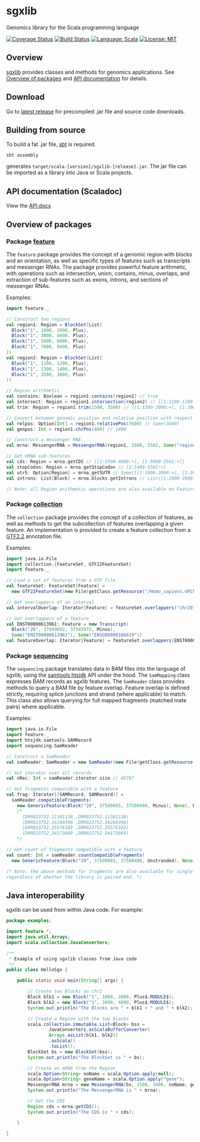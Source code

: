 # sgxlib
Genomics library for the Scala programming language

[![Coverage Status](https://coveralls.io/repos/github/pamelarussell/sgxlib/badge.svg?branch=master)](https://coveralls.io/github/pamelarussell/sgxlib?branch=master)
[![Build Status](https://travis-ci.org/pamelarussell/sgxlib.svg?branch=master)](https://travis-ci.org/pamelarussell/sgxlib)
[![Language: Scala](https://img.shields.io/badge/language-scala-blue.svg)](https://www.scala-lang.org/)
[![License: MIT](https://img.shields.io/badge/License-MIT-red.svg)](https://opensource.org/licenses/MIT)

## Overview

[sgxlib](https://github.com/pamelarussell/sgxlib) provides classes and methods for genomics applications. See [Overview of packages](#overview-of-packages) and [API documentation](http://pamelarussell.github.io/sgxlib/docs/api/) for details.

## Download

Go to [latest release](https://github.com/pamelarussell/sgxlib/releases/latest) for precompiled .jar file and source code downloads.

## Building from source

To build a fat .jar file, [sbt](http://www.scala-sbt.org/) is required.

```
sbt assembly
```

generates `target/scala-[version]/sgxlib-[release].jar`. The jar file can be imported as a library into Java or Scala projects.

## API documentation (Scaladoc)

View the [API docs](http://pamelarussell.github.io/sgxlib/docs/api/)

## Overview of packages

### Package [feature](http://pamelarussell.github.io/sgxlib/docs/api/#feature.package)

The `feature` package provides the concept of a genomic region with blocks and an orientation, as well as specific types of features such as transcripts and messenger RNAs. The package provides powerful feature arithmetic, with operations such as intersection, union, contains, minus, overlaps, and extraction of sub-features such as exons, introns, and sections of messenger RNAs.

Examples:

```scala
import feature._

// Construct two regions
val region1: Region = BlockSet(List(
  Block("1", 1000, 2000, Plus),
  Block("1", 3000, 4000, Plus),
  Block("1", 5000, 6000, Plus),
  Block("1", 7000, 8000, Plus)
))
val region2: Region = BlockSet(List(
  Block("1", 1100, 1200, Plus),
  Block("1", 1300, 1400, Plus),
  Block("1", 3500, 3600, Plus)
))

// Region arithmetic
val contains: Boolean = region1.contains(region2) // true
val intersect: Region = region1.intersection(region2) // [[1:1100-1200:+], [1:1300-1400:+], [1:3500-3600:+]]
val trim: Region = region1.trim(1500, 3500) // [[1:1500-2000:+], [1:3000-3500:+]]

// Convert between genomic position and relative position with respect to region
val relpos: Option[Int] = region1.relativePos(7600) // Some(3600)
val genpos: Int = region1.chrPos(400) // 1400

// Construct a messenger RNA
val mrna: MessengerRNA = MessengerRNA(region1, 3500, 5502, Some("region1"), Some("gene1"))

// Get mRNA sub-features
val cds: Region = mrna.getCDS // [[1:3500-4000:+], [1:5000-5502:+]]
val stopCodon: Region = mrna.getStopCodon // [1:5499-5502:+]
val utr5: Option[Region] = mrna.get5UTR // Some([[1:1000-2000:+], [1:3000-3500:+]])
val introns: List[Block] = mrna.blocks.getIntrons // List([1:2000-3000:+], [1:4000-5000:+], [1:6000-7000:+])

// Note: all Region arithmetic operations are also available on Features
```

### Package [collection](http://pamelarussell.github.io/sgxlib/docs/api/#collection.package)

The `collection` package provides the concept of a collection of features, as well as methods to get the subcollection of features overlapping a given feature. An implementation is provided to create a feature collection from a [GTF2.2](http://mblab.wustl.edu/GTF22.html) annotation file.

Examples:

```scala
import java.io.File
import collection.{FeatureSet, GTF22FeatureSet}
import feature._

// Load a set of features from a GTF file
val featureSet: FeatureSet[Feature] =
  new GTF22FeatureSet(new File(getClass.getResource("/Homo_sapiens.GRCh38.86.chr_20_21_22.gtf").getPath))

// Get overlappers of an interval
val intervalOverlap: Iterator[Feature] = featureSet.overlappers("chr20", 37476591, 37645612, Plus) // ENST00000062104, ENST00000346199, ENST00000450588, ENST00000621390

// Get overlappers of a feature
val ENST00000613961: Feature = new Transcript(
  Block("20", 37499892, 37503975, Minus),
  Some("ENST00000613961"), Some("ENSG00000166619"))
val featureOverlap: Iterator[Feature] = featureSet.overlappers(ENST00000613961) // ENST00000613961, ENST00000467603
```

### Package [sequencing](http://pamelarussell.github.io/sgxlib/docs/api/#sequencing.package)

The `sequencing` package translates data in BAM files into the language of sgxlib, using the [samtools htsjdk](https://github.com/samtools/htsjdk) API under the hood. The `SamMapping` class expresses BAM records as sgxlib features. The `SamReader` class provides methods to query a BAM file by feature overlap. Feature overlap is defined strictly, requiring splice junctions and strand (where applicable) to match. This class also allows querying for full mapped fragments (matched mate pairs) where applicable.

Examples:

```scala
import java.io.File
import feature._
import htsjdk.samtools.SAMRecord
import sequencing.SamReader

// Construct a SamReader
val samReader: SamReader = new SamReader(new File(getClass.getResource("/DRR023752_chr20_37Mb_38Mb.bam").getPath))

// Get iterator over all records
val nRec: Int = samReader.iterator.size // 45787

// Get fragments compatible with a feature
val frag: Iterator[(SAMRecord, SAMRecord)] =
  samReader.compatibleFragments(
    new GenericFeature(Block("20", 37500065, 37500486, Minus), None), Plus)
    /*
      (DRR023752.11381138 ,DRR023752.11381138)
      (DRR023752.16260396 ,DRR023752.16260396)
      (DRR023752.25576103 ,DRR023752.25576103)
      (DRR023752.34173869 ,DRR023752.34173869)
    */

// Get count of fragments compatible with a feature
val count: Int = samReader.countCompatibleFragments(
  new GenericFeature(Block("20", 37500065, 37500486, Unstranded), None), Unstranded) // 5

/* Note: the above methods for fragments are also available for single records,
regardless of whether the library is paired end. */
```

## Java interoperability

sgxlib can be used from within Java code. For example:

```java
package examples;

import feature.*;
import java.util.Arrays;
import scala.collection.JavaConverters;

/**
 * Example of using sgxlib classes from Java code
 */
public class HelloSgx {

    public static void main(String[] args) {

        // Create two Blocks on chr1
        Block blk1 = new Block("1", 1000, 2000, Plus$.MODULE$);
        Block blk2 = new Block("1", 3000, 4000, Plus$.MODULE$);
        System.out.println("The Blocks are " + blk1 + " and " + blk2);

        // Create a Region with the two blocks
        scala.collection.immutable.List<Block> bss =
                JavaConverters.asScalaBufferConverter(
                Arrays.asList(blk1, blk2))
                .asScala()
                .toList();
        BlockSet bs = new BlockSet(bss);
        System.out.println("The BlockSet is " + bs);

        // Create an mRNA from the Region
        scala.Option<String> noName = scala.Option.apply(null);
        scala.Option<String> geneName = scala.Option.apply("gene");
        MessengerRNA mrna = new MessengerRNA(bs, 1500, 3400, noName, geneName);
        System.out.println("The MessengerRNA is " + mrna);

        // Get the CDS
        Region cds = mrna.getCDS();
        System.out.println("The CDS is " + cds);

    }

}
```
